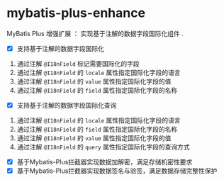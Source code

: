 # mybatis-plus-enhance

MyBatis Plus 增强扩展 ： 实现基于注解的数据字段国际化组件 .


- [x] 支持基于注解的数据字段国际化
1. 通过注解 `@I18nField` 标记需要国际化的字段
2. 通过注解 `@I18nField` 的 `locale` 属性指定国际化字段的语言
3. 通过注解 `@I18nField` 的 `value` 属性指定国际化字段的值
4. 通过注解 `@I18nField` 的 `field` 属性指定国际化字段的名称
- [x] 支持基于注解的数据字段国际化查询
1. 通过注解 `@I18nField` 的 `locale` 属性指定国际化字段的语言
2. 通过注解 `@I18nField` 的 `field` 属性指定国际化字段的名称
3. 通过注解 `@I18nField` 的 `value` 属性指定国际化字段的值
4. 通过注解 `@I18nField` 的 `query` 属性指定国际化字段的查询方式
- [x] 基于Mybatis-Plus拦截器实现数据加解密，满足存储机密性要求
- [x] 基于Mybatis-Plus拦截器实现数据签名与验签，满足数据存储完整性保护
